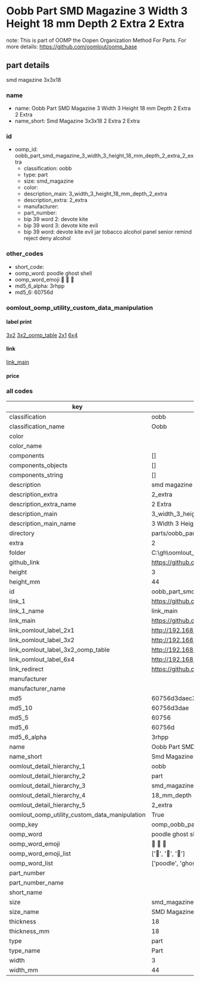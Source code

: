# Oobb Part SMD Magazine 3 Width 3 Height 18 mm Depth 2 Extra 2 Extra  

note: This is part of OOMP the Oopen Organization Method For Parts. For more details: https://github.com/oomlout/oomp_base

##  part details
  



smd magazine 3x3x18



### name
* name: Oobb Part SMD Magazine 3 Width 3 Height 18 mm Depth 2 Extra 2 Extra
* name_short: Smd Magazine 3x3x18 2 Extra 2 Extra
### id
* oomp_id: oobb_part_smd_magazine_3_width_3_height_18_mm_depth_2_extra_2_extra
  * classification: oobb
  * type: part
  * size: smd_magazine
  * color: 
  * description_main: 3_width_3_height_18_mm_depth_2_extra
  * description_extra: 2_extra
  * manufacturer: 
  * part_number: 
  * bip 39 word 2: devote kite
  * bip 39 word 3: devote kite evil
  * bip 39 word: devote kite evil jar tobacco alcohol panel senior remind reject deny alcohol

### other_codes
* short_code: 
* oomp_word: poodle ghost shell
* oomp_word_emoji :poodle: :ghost: :shell:
* md5_6_alpha: 3rhpp
* md5_6: 60756d






### oomlout_oomp_utility_custom_data_manipulation
#### label print
[3x2](http://192.168.1.245:1112/?label=oomp%203rhpp)
[3x2_oomp_table](http://192.168.1.108:1112/?label=oomp%203rhpp)
[2x1](http://192.168.1.242:1112/?label=oomp%203rhpp)
[6x4](http://192.168.1.55:1112/?label=oomp%203rhpp)    

#### link

[link_main](https://github.com/oomlout/oomlout_oobb_version_4_generated_parts/tree/main/navigation_oomp/oobb/part/smd_magazine/3_width_3_height_18_mm_depth_2_extra/2_extra/part)                              

#### price







### all codes 
| key | value |  
| --- | --- |  
| classification | oobb |  
| classification_name | Oobb |  
| color |  |  
| color_name |  |  
| components | [] |  
| components_objects | [] |  
| components_string | [] |  
| description | smd magazine 3x3x18 |  
| description_extra | 2_extra |  
| description_extra_name | 2 Extra |  
| description_main | 3_width_3_height_18_mm_depth_2_extra |  
| description_main_name | 3 Width 3 Height 18 mm Depth 2 Extra |  
| directory | parts/oobb_part_smd_magazine_3_width_3_height_18_mm_depth_2_extra_2_extra |  
| extra | 2 |  
| folder | C:\gh\oomlout_oobb_version_4_generated_parts\parts\oobb_part_smd_magazine_3_width_3_height_18_mm_depth_2_extra_2_extra |  
| github_link | https://github.com/oomlout/oomlout_oomp_part_src/tree/main/parts/oobb_part_smd_magazine_3_width_3_height_18_mm_depth_2_extra_2_extra |  
| height | 3 |  
| height_mm | 44 |  
| id | oobb_part_smd_magazine_3_width_3_height_18_mm_depth_2_extra_2_extra |  
| link_1 | https://github.com/oomlout/oomlout_oobb_version_4_generated_parts/tree/main/navigation_oomp/oobb/part/smd_magazine/3_width_3_height_18_mm_depth_2_extra/2_extra/part |  
| link_1_name | link_main |  
| link_main | https://github.com/oomlout/oomlout_oobb_version_4_generated_parts/tree/main/navigation_oomp/oobb/part/smd_magazine/3_width_3_height_18_mm_depth_2_extra/2_extra/part |  
| link_oomlout_label_2x1 | http://192.168.1.242:1112/?label=oomp%203rhpp |  
| link_oomlout_label_3x2 | http://192.168.1.245:1112/?label=oomp%203rhpp |  
| link_oomlout_label_3x2_oomp_table | http://192.168.1.108:1112/?label=oomp%203rhpp |  
| link_oomlout_label_6x4 | http://192.168.1.55:1112/?label=oomp%203rhpp |  
| link_redirect | https://github.com/oomlout/oomlout_oobb_version_4_generated_parts/tree/main/parts/oobb_smd_magazine_03_03_18_nm_16_mm_tape_width_2_mm_tape_thickness_ex_2 |  
| manufacturer |  |  
| manufacturer_name |  |  
| md5 | 60756d3daec3b3f0187197749bdec9e6 |  
| md5_10 | 60756d3dae |  
| md5_5 | 60756 |  
| md5_6 | 60756d |  
| md5_6_alpha | 3rhpp |  
| name | Oobb Part SMD Magazine 3 Width 3 Height 18 mm Depth 2 Extra 2 Extra |  
| name_short | Smd Magazine 3x3x18 2 Extra 2 Extra |  
| oomlout_detail_hierarchy_1 | oobb |  
| oomlout_detail_hierarchy_2 | part |  
| oomlout_detail_hierarchy_3 | smd_magazine |  
| oomlout_detail_hierarchy_4 | 18_mm_depth |  
| oomlout_detail_hierarchy_5 | 2_extra |  
| oomlout_oomp_utility_custom_data_manipulation | True |  
| oomp_key | oomp_oobb_part_smd_magazine_3_width_3_height_18_mm_depth_2_extra_2_extra |  
| oomp_word | poodle ghost shell |  
| oomp_word_emoji | :poodle: :ghost: :shell: |  
| oomp_word_emoji_list | [':poodle:', ':ghost:', ':shell:'] |  
| oomp_word_list | ['poodle', 'ghost', 'shell'] |  
| part_number |  |  
| part_number_name |  |  
| short_name |  |  
| size | smd_magazine |  
| size_name | SMD Magazine |  
| thickness | 18 |  
| thickness_mm | 18 |  
| type | part |  
| type_name | Part |  
| width | 3 |  
| width_mm | 44 |  
